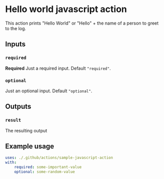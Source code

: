 # Hello world javascript action

This action prints "Hello World" or "Hello" + the name of a person to greet to the log.

## Inputs

### `required`

**Required** Just a required input. Default `"required"`.

### `optional`

Just an optional input. Default `"optional"`.

## Outputs

### `result`

The resulting output

## Example usage

```yaml
uses: ./.github/actions/sample-javascript-action
with:
    required: some-important-value
    optional: some-random-value
```
